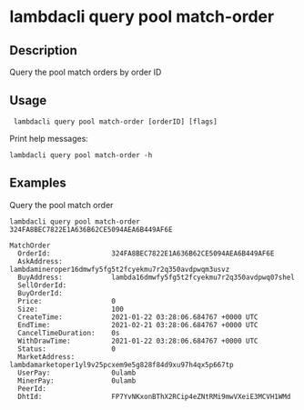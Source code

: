 # lambdacli query pool match-order

## Description

Query the pool match orders by order ID

## Usage
```
 lambdacli query pool match-order [orderID] [flags]
```

Print help messages:
```
lambdacli query pool match-order -h
```

## Examples

Query the pool match order
```
lambdacli query pool match-order 324FA8BEC7822E1A636B62CE5094AEA6B449AF6E
```

```
MatchOrder
  OrderId:               324FA8BEC7822E1A636B62CE5094AEA6B449AF6E
  AskAddress:            lambdamineroper16dmwfy5fg5t2fcyekmu7r2q350avdpwqm3usvz
  BuyAddress:            lambda16dmwfy5fg5t2fcyekmu7r2q350avdpwq07shel
  SellOrderId:
  BuyOrderId:
  Price:                 0
  Size:                  100
  CreateTime:            2021-01-22 03:28:06.684767 +0000 UTC
  EndTime:               2021-02-21 03:28:06.684767 +0000 UTC
  CancelTimeDuration:    0s
  WithDrawTime:          2021-01-22 03:28:06.684767 +0000 UTC
  Status:                0
  MarketAddress:         lambdamarketoper1yl9v25pcxem9e5g828f84d9xu97h4qx5p667tp
  UserPay:               0ulamb
  MinerPay:              0ulamb
  PeerId:
  DhtId:                 FP7YvNKxonBThX2RCip4eZNtRMi9mwVXeiE3MCVH1WMd
```
